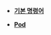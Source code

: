 * [**기본 명령어**](https://github.com/juniroc/ML_ops/tree/main/K8S/command.md)

* [**Pod**](https://github.com/juniroc/ML_ops/tree/main/K8S/Pod.md)

